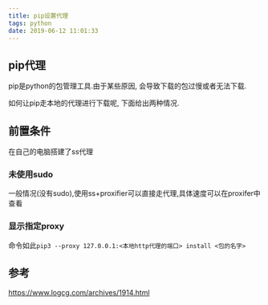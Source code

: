 ```yaml
---
title: pip设置代理
tags: python
date: 2019-06-12 11:01:33
---
```



## pip代理
pip是python的包管理工具.由于某些原因, 会导致下载的包过慢或者无法下载.

如何让pip走本地的代理进行下载呢, 下面给出两种情况.

## 前置条件
在自己的电脑搭建了ss代理

### 未使用sudo
一般情况(没有sudo),使用ss+proxifier可以直接走代理,具体速度可以在proxifer中查看

### 显示指定proxy
命令如此`pip3 --proxy 127.0.0.1:<本地http代理的端口> install <包的名字>`

## 参考
https://www.logcg.com/archives/1914.html